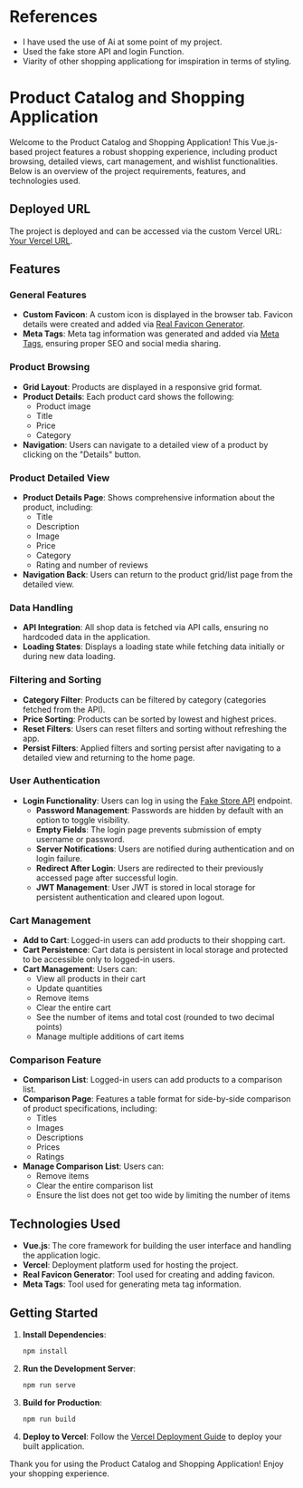 # References 

- I have used the use of Ai at some point of my project. 
- Used the fake store API and login Function. 
- Viarity of other shopping applicationg for imspiration in terms of styling. 

# Product Catalog and Shopping Application

Welcome to the Product Catalog and Shopping Application! This Vue.js-based project features a robust shopping experience, including product browsing, detailed views, cart management, and wishlist functionalities. Below is an overview of the project requirements, features, and technologies used.

## Deployed URL

The project is deployed and can be accessed via the custom Vercel URL: [Your Vercel URL](https://vinoecomerce.netlify.app).

## Features

### General Features

- **Custom Favicon**: A custom icon is displayed in the browser tab. Favicon details were created and added via [Real Favicon Generator](https://realfavicongenerator.net/).
- **Meta Tags**: Meta tag information was generated and added via [Meta Tags](https://metatags.io/), ensuring proper SEO and social media sharing.

### Product Browsing

- **Grid Layout**: Products are displayed in a responsive grid format.
- **Product Details**: Each product card shows the following:
  - Product image
  - Title
  - Price
  - Category
- **Navigation**: Users can navigate to a detailed view of a product by clicking on the "Details" button.

### Product Detailed View

- **Product Details Page**: Shows comprehensive information about the product, including:
  - Title
  - Description
  - Image
  - Price
  - Category
  - Rating and number of reviews
- **Navigation Back**: Users can return to the product grid/list page from the detailed view.

### Data Handling

- **API Integration**: All shop data is fetched via API calls, ensuring no hardcoded data in the application.
- **Loading States**: Displays a loading state while fetching data initially or during new data loading.

### Filtering and Sorting

- **Category Filter**: Products can be filtered by category (categories fetched from the API).
- **Price Sorting**: Products can be sorted by lowest and highest prices.
- **Reset Filters**: Users can reset filters and sorting without refreshing the app.
- **Persist Filters**: Applied filters and sorting persist after navigating to a detailed view and returning to the home page.

### User Authentication

- **Login Functionality**: Users can log in using the [Fake Store API](https://fakestoreapi.com/auth/login) endpoint.
  - **Password Management**: Passwords are hidden by default with an option to toggle visibility.
  - **Empty Fields**: The login page prevents submission of empty username or password.
  - **Server Notifications**: Users are notified during authentication and on login failure.
  - **Redirect After Login**: Users are redirected to their previously accessed page after successful login.
  - **JWT Management**: User JWT is stored in local storage for persistent authentication and cleared upon logout.

### Cart Management

- **Add to Cart**: Logged-in users can add products to their shopping cart.
- **Cart Persistence**: Cart data is persistent in local storage and protected to be accessible only to logged-in users.
- **Cart Management**: Users can:
  - View all products in their cart
  - Update quantities
  - Remove items
  - Clear the entire cart
  - See the number of items and total cost (rounded to two decimal points)
  - Manage multiple additions of cart items

### Comparison Feature

- **Comparison List**: Logged-in users can add products to a comparison list.
- **Comparison Page**: Features a table format for side-by-side comparison of product specifications, including:
  - Titles
  - Images
  - Descriptions
  - Prices
  - Ratings
- **Manage Comparison List**: Users can:
  - Remove items
  - Clear the entire comparison list
  - Ensure the list does not get too wide by limiting the number of items

## Technologies Used

- **Vue.js**: The core framework for building the user interface and handling the application logic.
- **Vercel**: Deployment platform used for hosting the project.
- **Real Favicon Generator**: Tool used for creating and adding favicon.
- **Meta Tags**: Tool used for generating meta tag information.

## Getting Started

1. **Install Dependencies**:
   ```bash
   npm install
   ```

2. **Run the Development Server**:
   ```bash
   npm run serve
   ```

3. **Build for Production**:
   ```bash
   npm run build
   ```

4. **Deploy to Vercel**:
   Follow the [Vercel Deployment Guide](https://vercel.com/docs/concepts/deployments) to deploy your built application.

Thank you for using the Product Catalog and Shopping Application! Enjoy your shopping experience.